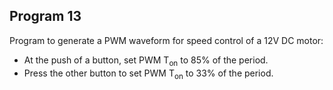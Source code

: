 ## Program 13

Program to generate a PWM waveform for speed control of a 12V DC motor:
- At the push of a button, set PWM T<sub>on</sub> to 85% of the period.
- Press the other button to set PWM T<sub>on</sub> to 33% of the period.